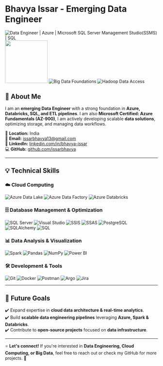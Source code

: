 # Bhavya Issar - Emerging Data Engineer

![Data Engineer | Azure | Microsoft SQL Server Management Studio(SSMS) | SQL](https://img.shields.io/badge/Data%20Engineer-Azure%20%7C%20Microsoft%20SQL%20Server%20Management%20Studio(SSMS)%20%7C%20SQL-blue)  
<img src="https://learn.microsoft.com/media/learn/certification/badges/microsoft-certified-fundamentals-badge.svg" width="140" height="140">  ![Big Data Foundations](https://images.credly.com/size/140x140/images/73055bb1-016d-4aaf-8d03-77904eeedf92/blob) ![Hadoop Data Access](https://images.credly.com/size/140x140/images/dc7b7e5f-2417-4b7a-a335-15a542f5ea6e/blob)  

## 🚀 About Me
I am an **emerging Data Engineer** with a strong foundation in **Azure, Databricks, SQL, and ETL pipelines**. I am also **Microsoft Certified: Azure Fundamentals (AZ-900)**, I am actively developing scalable **data solutions**, optimizing storage, and managing data workflows.

📍 **Location:** India  
📧 **Email:** [issarbhavya13@gmail.com](mailto:issarbhavya13@gmail.com)  
🔗 **LinkedIn:** [linkedin.com/in/bhavya-issar](https://www.linkedin.com/in/bhavya-issar-ab2116239/)  
💻 **GitHub:** [github.com/issarbhavya](https://github.com/issarbhavya)  

---

## 💡 Technical Skills

### ☁️ **Cloud Computing**
![Azure Data Lake](https://img.shields.io/badge/Azure%20Data%20Lake-004C97?style=flat&logo=microsoft&logoColor=white)   ![Azure Data Factory](https://img.shields.io/badge/Azure%20Data%20Factory-004C97?style=flat&logo=azuredevops&logoColor=white)   ![Azure Databricks](https://img.shields.io/badge/Databricks-FF3B00?style=flat&logo=databricks&logoColor=white)

### 🗄️ **Database Management & Optimization**
![SQL Server](https://img.shields.io/badge/SQL%20Server-CC2927?style=flat&logo=microsoft-sql-server&logoColor=white)  ![Visual Studio](https://img.shields.io/badge/Visual%20Studio-5C2D91?style=flat&logo=visualstudio&logoColor=white)   ![SSIS](https://img.shields.io/badge/SSIS-003B6F?style=flat&logo=microsoft-visual-studio&logoColor=white) ![SSAS](https://img.shields.io/badge/SSAS-003B6F?style=flat&logo=microsoft-visual-studio&logoColor=white) ![PostgreSQL](https://img.shields.io/badge/PostgreSQL-336791?style=flat&logo=postgresql&logoColor=white)   ![SQLAlchemy](https://img.shields.io/badge/SQLAlchemy-1F4E79?style=flat&logo=sqlalchemy&logoColor=white)   ![SQL](https://img.shields.io/badge/SQL-003B57?style=flat&logo=sql&logoColor=white)

### 📊 **Data Analysis & Visualization**
![Spark](https://img.shields.io/badge/Apache%20Spark-E25A1C?style=flat&logo=apache-spark&logoColor=white)   ![Pandas](https://img.shields.io/badge/Pandas-150458?style=flat&logo=pandas&logoColor=white)   ![NumPy](https://img.shields.io/badge/NumPy-013243?style=flat&logo=numpy&logoColor=white)   ![Power BI](https://img.shields.io/badge/Power%20BI-F2C811?style=flat&logo=powerbi&logoColor=black)

### 🛠️ **Development & Tools**
![Git](https://img.shields.io/badge/Git-F05032?style=flat&logo=git&logoColor=white)  ![Docker](https://img.shields.io/badge/Docker-2496ED?style=flat&logo=docker&logoColor=white)   ![Postman](https://img.shields.io/badge/Postman-FF6C37?style=flat&logo=postman&logoColor=white)   ![Argo](https://img.shields.io/badge/Argo-26A3FF?style=flat&logo=argo&logoColor=white)   ![Jira](https://img.shields.io/badge/Jira-0052CC?style=flat&logo=jira&logoColor=white)  


---

## 🎯 Future Goals
✔️ Expand expertise in **cloud data architecture & real-time analytics**.  
✔️ Build **scalable data engineering pipelines** leveraging **Azure, Spark & Databricks**.  
✔️ Contribute to **open-source projects** focused on **data infrastructure**.  

---

⭐ **Let's connect!** If you're interested in **Data Engineering, Cloud Computing, or Big Data**, feel free to reach out or check my GitHub for more projects. 🚀
